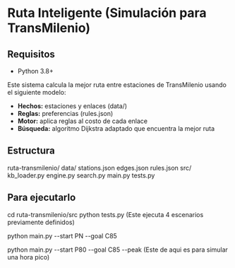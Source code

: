 # Ruta Inteligente (Simulación para TransMilenio)

## Requisitos
- Python 3.8+

Este sistema calcula la mejor ruta entre estaciones de TransMilenio usando el siguiente modelo:
- **Hechos:** estaciones y enlaces (data/)
- **Reglas:** preferencias (rules.json)
- **Motor:** aplica reglas al costo de cada enlace
- **Búsqueda:** algoritmo Dijkstra adaptado que encuentra la mejor ruta

## Estructura
  ruta-transmilenio/
    data/
      stations.json
      edges.json
      rules.json
    src/
      kb_loader.py
      engine.py
      search.py
      main.py
      tests.py

## Para ejecutarlo
cd ruta-transmilenio/src
python tests.py (Este ejecuta 4 escenarios previamente definidos)

python main.py --start PN --goal C85

python main.py --start P80 --goal C85 --peak  (Este de aqui es para simular una hora pico)

